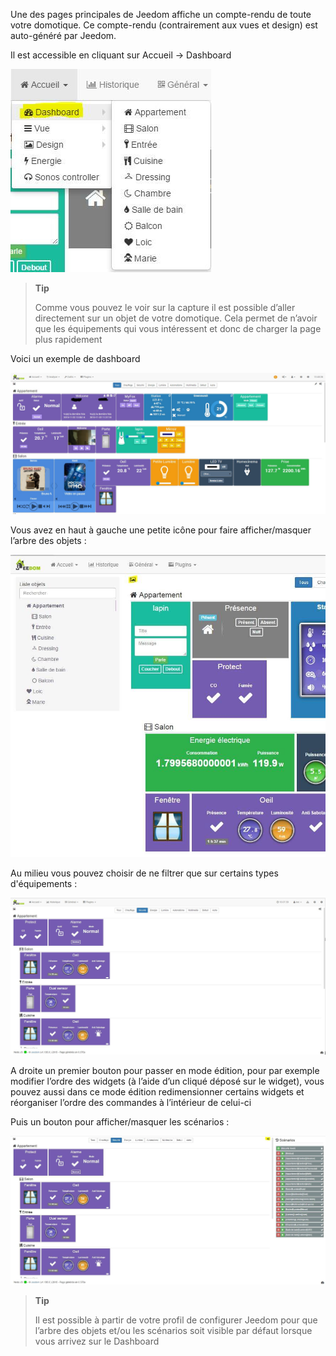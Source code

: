 Une des pages principales de Jeedom affiche un compte-rendu de toute votre domotique. Ce compte-rendu (contrairement aux vues et design) est auto-généré par Jeedom.

Il est accessible en cliquant sur Accueil → Dashboard

![](../images/dashboard2.JPG)

> **Tip**
>
> Comme vous pouvez le voir sur la capture il est possible d’aller directement sur un objet de votre domotique. Cela permet de n’avoir que les équipements qui vous intéressent et donc de charger la page plus rapidement

Voici un exemple de dashboard

![](../images/dashboard.JPG)

Vous avez en haut à gauche une petite icône pour faire afficher/masquer l’arbre des objets :

![](../images/dashboard1.JPG)

Au milieu vous pouvez choisir de ne filtrer que sur certains types d'équipements :

![](../images/dashboard3.JPG)

A droite un premier bouton pour passer en mode édition, pour par exemple modifier l’ordre des widgets (à l’aide d’un cliqué déposé sur le widget), vous pouvez aussi dans ce mode édition redimensionner certains widgets et réorganiser l’ordre des commandes à l’intérieur de celui-ci

Puis un bouton pour afficher/masquer les scénarios :

![](../images/dashboard4.JPG)

> **Tip**
>
> Il est possible à partir de votre profil de configurer Jeedom pour que l’arbre des objets et/ou les scénarios soit visible par défaut lorsque vous arrivez sur le Dashboard

